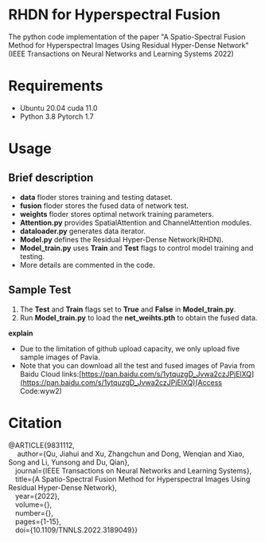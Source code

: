 # RHDN for Hyperspectral Fusion
The python code implementation of the paper "A Spatio-Spectral Fusion Method for Hyperspectral Images Using Residual Hyper-Dense Network" (IEEE Transactions on Neural Networks and Learning Systems 2022)

# Requirements

- Ubuntu 20.04   cuda 11.0
- Python 3.8  Pytorch 1.7

# Usage

## Brief description

- __data__ floder stores training and testing dataset.
- __fusion__ floder stores the fused data of network test.
- __weights__ floder stores optimal network training parameters.
- __Attention.py__ provides SpatialAttention and ChannelAttention modules.
- __dataloader.py__ generates data iterator.
- __Model.py__ defines the Residual Hyper-Dense Network(RHDN).
- __Model_train.py__ uses __Train__ and __Test__ flags to control model training and testing.
- More details are commented in the code.

## Sample Test

1. The __Test__ and __Train__ flags set to __True__ and __False__ in __Model_train.py__.
2. Run __Model_train.py__ to load the __net_weihts.pth__ to obtain the fused data.

**explain**

- Due to the limitation of github upload capacity, we only upload five sample images of Pavia.
- Note that you can download all the test and fused images of Pavia from Baidu Cloud links:[https://pan.baidu.com/s/1ytquzgD_Jvwa2czJPjElXQ](https://pan.baidu.com/s/1ytquzgD_Jvwa2czJPjElXQ)(Access Code:wyw2)

# Citation
@ARTICLE{9831112,  
  &emsp; author={Qu, Jiahui and Xu, Zhangchun and Dong, Wenqian and Xiao, Song and Li, Yunsong and Du, Qian},  
  &emsp;journal={IEEE Transactions on Neural Networks and Learning Systems},  
  &emsp;title={A Spatio-Spectral Fusion Method for Hyperspectral Images Using Residual Hyper-Dense Network},  
  &emsp;year={2022},  
  &emsp;volume={},  
  &emsp;number={},  
  &emsp;pages={1-15},  
  &emsp;doi={10.1109/TNNLS.2022.3189049}}




